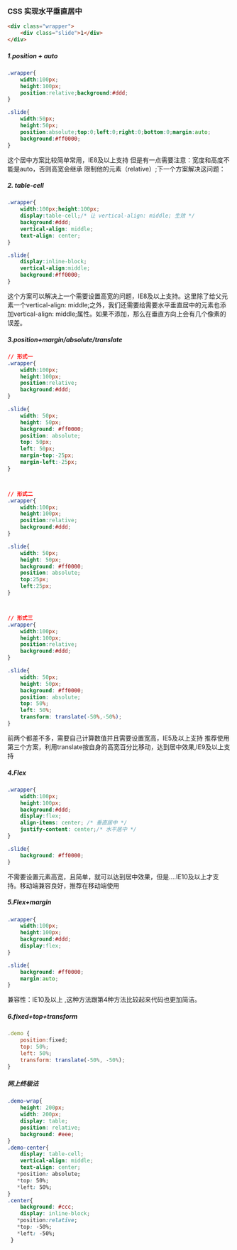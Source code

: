 ### CSS 实现水平垂直居中
```html
<div class="wrapper">
    <div class="slide">1</div>
</div>
```

##### 1.position + auto
```css
.wrapper{
    width:100px;
    height:100px;
    position:relative;background:#ddd;
}

.slide{
    width:50px;
    height:50px;
    position:absolute;top:0;left:0;right:0;bottom:0;margin:auto;
    background:#ff0000;
}
```

这个居中方案比较简单常用，IE8及以上支持
但是有一点需要注意：宽度和高度不能是auto，否则高宽会继承 限制他的元素（relative）;下一个方案解决这问题：

##### 2. table-cell
```css
.wrapper{
    width:100px;height:100px;
    display:table-cell;/* 让 vertical-align: middle; 生效 */
    background:#ddd;
    vertical-align: middle;
    text-align: center;
}

.slide{
    display:inline-block;
    vertical-align:middle;
    background:#ff0000;
}
```

这个方案可以解决上一个需要设置高宽的问题，IE8及以上支持。这里除了给父元素一个vertical-align: middle;之外，我们还需要给需要水平垂直居中的元素也添加vertical-align: middle;属性。如果不添加，那么在垂直方向上会有几个像素的误差。

##### 3.position+margin/absolute/translate

```css
// 形式一
.wrapper{
    width:100px;
    height:100px;
    position:relative;
    background:#ddd;
}

.slide{
    width: 50px;
    height: 50px;
    background: #ff0000;
    position: absolute;
    top: 50px;
    left: 50px;
    margin-top:-25px;
    margin-left:-25px;
}



// 形式二
.wrapper{
    width:100px;
    height:100px;
    position:relative;
    background:#ddd;
}

.slide{
    width: 50px;
    height: 50px;
    background: #ff0000;
    position: absolute;
    top:25px;
    left:25px;
}



// 形式三
.wrapper{
    width:100px;
    height:100px;
    position:relative;
    background:#ddd;
}

.slide{
    width: 50px;
    height: 50px;
    background: #ff0000;
    position: absolute;
    top: 50%;
    left: 50%;
    transform: translate(-50%,-50%);
}
```
前两个都差不多，需要自己计算数值并且需要设置宽高，IE5及以上支持
推荐使用第三个方案，利用translate按自身的高宽百分比移动，达到居中效果,IE9及以上支持

##### 4.Flex
```css
.wrapper{
    width:100px;
    height:100px;
    background:#ddd;
    display:flex;
    align-items: center; /* 垂直居中 */
    justify-content: center;/* 水平居中 */
}

.slide{
    background: #ff0000;
}
```
不需要设置元素高宽，且简单，就可以达到居中效果，但是….IE10及以上才支持。移动端兼容良好，推荐在移动端使用

##### 5.Flex+margin

```css
.wrapper{
    width:100px;
    height:100px;
    background:#ddd;
    display:flex;
}

.slide{
    background: #ff0000;
    margin:auto;
}
```
兼容性：IE10及以上 ,这种方法跟第4种方法比较起来代码也更加简洁。


##### 6.fixed+top+transform

```js
.demo {
    position:fixed;
    top: 50%;
    left: 50%;
    transform: translate(-50%, -50%);
}
```


##### 网上终极法

```css
.demo-wrap{
    height: 200px;
    width: 200px;
    display: table;
    position: relative;
    background: #eee;
}
.demo-center{
    display: table-cell;
    vertical-align: middle;
    text-align: center;
   *position: absolute;
   *top: 50%;
   *left: 50%;
}
.center{
    background: #ccc;
    display: inline-block;
   *position:relative;
   *top: -50%;
   *left: -50%;
 }
```
